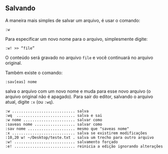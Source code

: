 Salvando
--------

A maneira mais simples de salvar um arquivo, é usar o comando:
```
:w
```
Para especificar um novo nome para o arquivo, simplesmente digite:
```
:w! >> “file”
```
O conteúdo será gravado no arquivo `file` e você continuará
no arquivo original.

Também existe o comando:
```
:sav[eas] nome
```
salva o arquivo com um novo nome e muda para esse novo arquivo (o
arquivo original não é apagado). Para sair do editor, salvando o arquivo
atual, digite `:x` (ou `:wq`).
```
:w ............................ salva
:wq  .......................... salva e sai
:w nome ....................... salvar como
:saveas nome .................. salvar como
:sav nome ..................... mesmo que "saveas nome"
:x ............................ salva se existirem modificações
:10,20 w! ~/Desktop/teste.txt . salva um trecho para outro arquivo
:w! ........................... salvamento forçado
:e! ........................... reinicia a edição ignorando alterações
```
